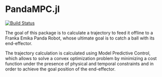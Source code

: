 # PandaMPC.jl

[![Build Status](https://travis-ci.org/juliansaltducaju/PandaMPC.jl)](https://travis-ci.org/juliansaltducaju/PandaMPC.jl)


The goal of this package is to calculate a trajectory to feed it offline to a Franka Emika Panda Robot, whose ultimate goal is to catch a ball with its end-effector.

The trajectory calculation is calculated using Model Predictive Control, which allows to solve a convex optimization problem by minimizing a cost function under the presence of physical and temporal constraints and in order to achieve the goal position of the end-effector.



